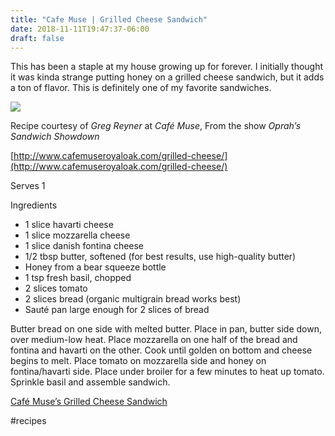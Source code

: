 ```yaml
---
title: "Cafe Muse | Grilled Cheese Sandwich"
date: 2018-11-11T19:47:37-06:00
draft: false
---
```


This has been a staple at my house growing up for forever. I initially thought it was kinda strange putting honey on a grilled cheese sandwich, but it adds a ton of flavor. This is definitely one of my favorite sandwiches.

![](/uploads/cafe-muse-grilled-cheese.jpg)

Recipe courtesy of *Greg Reyner* at *Café Muse*, From the show *Oprah’s Sandwich Showdown*

[http://www.cafemuseroyaloak.com/grilled-cheese/](http://www.cafemuseroyaloak.com/grilled-cheese/)

Serves 1

Ingredients

* 1 slice havarti cheese
* 1 slice mozzarella cheese
* 1 slice danish fontina cheese
* 1/2 tbsp butter, softened (for best results, use high-quality butter)
* Honey from a bear squeeze bottle
* 1 tsp fresh basil, chopped
* 2 slices tomato
* 2 slices bread (organic multigrain bread works best)
* Sauté pan large enough for 2 slices of bread

Butter bread on one side with melted butter. Place in pan, butter side down, over medium-low heat. Place mozzarella on one half of the bread and fontina and havarti on the other. Cook until golden on bottom and cheese begins to melt. Place tomato on mozzarella side and honey on fontina/havarti side. Place under broiler for a few minutes to heat up tomato. Sprinkle basil and assemble sandwich.

[Café Muse’s Grilled Cheese Sandwich](https://medium.com/caleb-jasiks-recipe-book/cafe-muses-grilled-cheese-sandwich-3a48692d4d95?source=userActivityShare-35f7f8f56ab-1528242570)

#recipes
